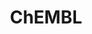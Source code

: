 ---
bigquery: https://console.cloud.google.com/bigquery?p=patents-public-data&d=ebi_chembl&page=dataset
citation: '"The ChEMBL database in 2017." Anna Gaulton, Anne Hersey, Michał Nowotka,
  A Patrícia Bento, Jon Chambers, David Mendez, Prudence Mutowo, Francis Atkinson,
  Louisa J Bellis, Elena Cibrián-Uhalte, Mark Davies, Nathan Dedman, Anneli Karlsson,
  María Paula Magariños, John P Overington, George Papadatos, Ines Smit, Andrew R
  Leach Nucleic acids Research (2017) 45 (Database Issue), D945-D954'
contributors: European Bioinformatics Institute
cost: None
description: ChEMBL Data is a manually curated database of small molecules used in
  drug discovery, including information about existing patented drugs.
documentation: 'schema: https://www.ebi.ac.uk/chembl/db_schema


  '
last_edit: Mon, 04 Apr 2022 19:07:30 GMT
location: https://console.cloud.google.com/marketplace/product/google_patents_public_datasets/chembl
maintained_by: EMBL-EBI, an outstation of European Molecular Biology Laboratory
related_publications: '

  ChEMBL: towards direct deposition of bioassay data.


  Mendez D, Gaulton A, Bento AP, Chambers J, De Veij M, Félix E, Magariños MP, Mosquera
  JF, Mutowo P, Nowotka M, Gordillo-Marañón M, Hunter F, Junco L, Mugumbate G, Rodriguez-Lopez
  M, Atkinson F, Bosc N, Radoux CJ, Segura-Cabrera A, Hersey A, Leach AR.


  — Nucleic Acids Res. 2019; 47(D1):D930-D940. doi: 10.1093/nar/gky1075

  '
schema_fields: '[''met_id'', ''ddd_admr'', ''smarts'', ''updated_on'', ''cell_id'',
  ''oc_id'', ''protein_class_id'', ''curated_by'', ''subgroup'', ''lle'', ''active_molregno'',
  ''src_id'', ''bao_id'', ''mesh_heading'', ''ref_id'', ''warning_class'', ''l2'',
  ''go_id'', ''inorganic_flag'', ''l8'', ''targcomp_id'', ''l6'', ''heavy_atoms'',
  ''abstract'', ''sequence'', ''aidx'', ''curation_comment'', ''std_act_id'', ''warning_year'',
  ''sitecomp_id'', ''route'', ''mol_frac_id'', ''cell_name'', ''cell_source_tissue'',
  ''title'', ''ass_cls_map_id'', ''normal_range_max'', ''protclasssyn_id'', ''annotation'',
  ''ddd_comment'', ''bao_format'', ''normal_range_min'', ''caloha_id'', ''year'',
  ''short_name'', ''hrac_code'', ''label'', ''acd_logp'', ''accession'', ''record_id'',
  ''level5'', ''therapeutic_flag'', ''compd_id'', ''mw_freebase'', ''toid'', ''l1'',
  ''component_synonym'', ''ddd_id'', ''class_type'', ''oral'', ''last_active'', ''ap_id'',
  ''potential_duplicate'', ''standard_type'', ''assay_category'', ''level4_description'',
  ''entity_type'', ''ad_type'', ''source'', ''atc_code'', ''uberon_id'', ''enzyme_name'',
  ''le'', ''dosage_form'', ''direct_interaction'', ''published_type'', ''pubmed_id'',
  ''journal'', ''alert_name'', ''num_ro5_violations'', ''standard_value'', ''updated_by'',
  ''relationship_desc'', ''assay_param_id'', ''parenteral'', ''domain_id'', ''trade_name'',
  ''assay_class_id'', ''parent_id'', ''first_approval'', ''tissue_id'', ''cell_description'',
  ''metabolite_record_id'', ''level4'', ''src_compound_id'', ''bei'', ''relationship'',
  ''efo_term'', ''molsyn_id'', ''pathway_key'', ''availability_type'', ''usan_year'',
  ''pchembl_value'', ''publication_number'', ''cx_most_bpka'', ''canonical_smiles'',
  ''molecule_type'', ''standard_units'', ''l3'', ''mw_monoisotopic'', ''db_version'',
  ''met_comment'', ''assay_source'', ''upper_value'', ''clo_id'', ''parameter_type'',
  ''pref_name'', ''last_page'', ''irac_class_id'', ''irac_code'', ''max_phase'', ''withdrawn_reason'',
  ''acd_logd'', ''withdrawn_class'', ''who_extra'', ''variant_id'', ''cell_source_organism'',
  ''innovator_company'', ''target_type'', ''assay_cell_type'', ''active_ingredient'',
  ''indref_id'', ''indication_class'', ''published_value'', ''cidx'', ''cx_logp'',
  ''metref_id'', ''selectivity_comment'', ''biocomp_id'', ''idx'', ''priority'', ''protein_class_desc'',
  ''tid'', ''alogp'', ''mol_atc_id'', ''site_name'', ''usan_substem'', ''class_level'',
  ''stem'', ''l5'', ''company'', ''warning_type'', ''mol_hrac_id'', ''tid_fixed'',
  ''withdrawn_year'', ''formulation_id'', ''creation_date'', ''orig_description'',
  ''start_position'', ''level3_description'', ''drug_substance_flag'', ''topical'',
  ''text_value'', ''ddd_value'', ''compsyn_id'', ''description'', ''dosed_ingredient'',
  ''assay_type'', ''mc_target_type'', ''prediction_method'', ''molecular_mechanism'',
  ''cx_most_apka'', ''site_id'', ''stem_class'', ''target_mapping'', ''usan_stem_id'',
  ''entity_id'', ''prodrug'', ''frac_class_id'', ''chebi_par_id'', ''country'', ''ddd_units'',
  ''assay_organism'', ''bto_id'', ''assay_desc'', ''as_id'', ''isoform'', ''standard_relation'',
  ''tax_id'', ''relationship_type'', ''issue'', ''efo_id'', ''chembl_id'', ''ref_url'',
  ''sequence_md5sum'', ''warning_description'', ''mc_target_accession'', ''delist_flag'',
  ''alert_id'', ''nda_type'', ''level2'', ''chirality'', ''parent_type'', ''assay_test_type'',
  ''compound_key'', ''mesh_id'', ''approval_date'', ''component_id'', ''l4'', ''mec_id'',
  ''qudt_units'', ''patent_use_code'', ''relation'', ''level3'', ''protein_class_synonym'',
  ''drug_record_id'', ''hba'', ''binding_site_comment'', ''synonyms'', ''organism'',
  ''comp_class_id'', ''molecular_species'', ''uo_units'', ''cell_source_tax_id'',
  ''product_id'', ''full_mwt'', ''patent_expire_date'', ''version'', ''bao_endpoint'',
  ''full_molformula'', ''predbind_id'', ''standard_upper_value'', ''assay_strain'',
  ''src_assay_id'', ''rtb'', ''tbl'', ''ref_type'', ''cellosaurus_id'', ''ro3_pass'',
  ''mc_target_name'', ''cx_logd'', ''units'', ''hbd'', ''standard_flag'', ''site_residues'',
  ''src_description'', ''mol_irac_id'', ''max_phase_for_ind'', ''previous_company'',
  ''ridx'', ''data_validity_comment'', ''comments'', ''molfile'', ''patent_no'', ''assay_id'',
  ''cl_lincs_id'', ''src_short_name'', ''who_name'', ''log_id'', ''job_id'', ''mechanism_comment'',
  ''level1_description'', ''met_conversion'', ''aromatic_rings'', ''value'', ''rgid'',
  ''submission_date'', ''cell_ontology_id'', ''actsm_id'', ''compound_name'', ''molregno'',
  ''path'', ''status'', ''volume'', ''doc_id'', ''drugind_id'', ''standard_inchi'',
  ''acd_most_apka'', ''patent_id'', ''level2_description'', ''parent_go_id'', ''mc_organism'',
  ''type'', ''usan_stem'', ''warnref_id'', ''enzyme_tid'', ''parent_molregno'', ''strength'',
  ''num_lipinski_ro5_violations'', ''stat'', ''mechanism_of_action'', ''hbd_lipinski'',
  ''activity_count'', ''standard_inchi_key'', ''mutation'', ''l7'', ''name'', ''psa'',
  ''warning_id'', ''helm_notation'', ''target_desc'', ''res_stem_id'', ''alert_set_id'',
  ''targrel_id'', ''usan_stem_definition'', ''domain_name'', ''qed_weighted'', ''sei'',
  ''num_alerts'', ''substrate_record_id'', ''frac_code'', ''db_source'', ''component_type'',
  ''acd_most_bpka'', ''structure_type'', ''polymer_flag'', ''action_type'', ''activity_id'',
  ''doi'', ''species_group_flag'', ''ingredient'', ''parameter_value'', ''assay_subcellular_fraction'',
  ''hrac_class_id'', ''mc_tax_id'', ''aspect'', ''domain_type'', ''smid'', ''domain_description'',
  ''doc_type'', ''withdrawn_flag'', ''co_stem_id'', ''warning_country'', ''end_position'',
  ''research_stem'', ''level1'', ''first_in_class'', ''related_tid'', ''syn_type'',
  ''result_flag'', ''confidence_score'', ''pathway_id'', ''confidence'', ''definition'',
  ''homologue'', ''standard_text_value'', ''published_relation'', ''major_class'',
  ''drug_product_flag'', ''downgraded'', ''applicant_full_name'', ''assay_tissue'',
  ''activity_comment'', ''comp_go_id'', ''published_units'', ''hba_lipinski'', ''prod_pat_id'',
  ''withdrawn_country'', ''cpd_str_alert_id'', ''authors'', ''source_domain_id'',
  ''mecref_id'', ''assay_tax_id'', ''set_name'', ''first_page'', ''disease_efficacy'',
  ''natural_product'', ''black_box_warning'']'
shortname: chembl
tags:
- biotechnology
- health
- chemical
- bioinformatics
- medical
terms_of_use: CC BY-SA 3.0
title: ChEMBL
uuid: e232a192-965c-4ec9-904c-155b6dfe56c5
---